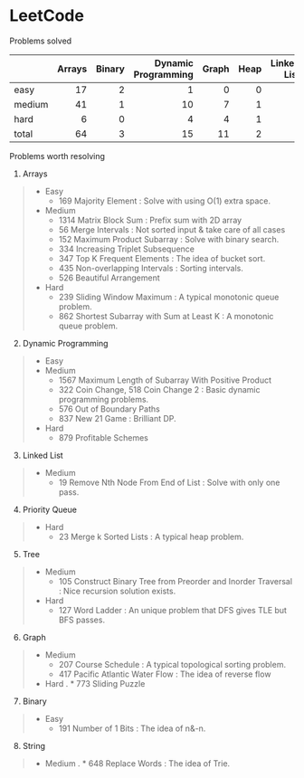 # LeetCode
Problems solved

|        |   Arrays |   Binary |   Dynamic Programming |   Graph |   Heap |   Linked List |   String |   Tree |   Two Pointers |   total |
|:-------|---------:|---------:|----------------------:|--------:|-------:|--------------:|---------:|-------:|---------------:|--------:|
| easy   |       17 |        2 |                     1 |       0 |      0 |             3 |        6 |      7 |              0 |      36 |
| medium |       41 |        1 |                    10 |       7 |      1 |             5 |       11 |     10 |              3 |      89 |
| hard   |        6 |        0 |                     4 |       4 |      1 |             1 |        0 |      3 |              1 |      20 |
| total  |       64 |        3 |                    15 |      11 |      2 |             9 |       17 |     20 |              4 |     145 |

Problems worth resolving 

1. Arrays
>* Easy
>    * 169 Majority Element : Solve with using O(1) extra space.
>* Medium
>    * 1314 Matrix Block Sum : Prefix sum with 2D array
>    * 56 Merge Intervals : Not sorted input & take care of all cases
>    * 152 Maximum Product Subarray : Solve with binary search. 
>    * 334 Increasing Triplet Subsequence
>    * 347 Top K Frequent Elements : The idea of bucket sort.
>    * 435 Non-overlapping Intervals : Sorting intervals. 
>    * 526 Beautiful Arrangement
>* Hard
>    * 239 Sliding Window Maximum : A typical monotonic queue problem. 
>    * 862 Shortest Subarray with Sum at Least K : A monotonic queue problem. 
2. Dynamic Programming
>* Easy
>* Medium
>    * 1567 Maximum Length of Subarray With Positive Product
>    * 322 Coin Change, 518 Coin Change 2 : Basic dynamic programming problems. 
>    * 576 Out of Boundary Paths
>    * 837 New 21 Game : Brilliant DP. 
>* Hard
>    * 879 Profitable Schemes
3. Linked List
>* Medium
>    * 19 Remove Nth Node From End of List : Solve with only one pass.
4. Priority Queue
>* Hard
>    * 23 Merge k Sorted Lists : A typical heap problem. 
5. Tree
>* Medium
>    * 105 Construct Binary Tree from Preorder and Inorder Traversal : Nice recursion solution exists. 
>* Hard
>    * 127 Word Ladder : An unique problem that DFS gives TLE but BFS passes.
6. Graph
>* Medium
>    * 207 Course Schedule : A typical topological sorting problem. 
>    * 417 Pacific Atlantic Water Flow : The idea of reverse flow
>* Hard
>.   * 773 Sliding Puzzle
7. Binary
>* Easy
>    * 191 Number of 1 Bits : The idea of n&-n.   
8. String
>* Medium
>.   * 648 Replace Words : The idea of Trie. 